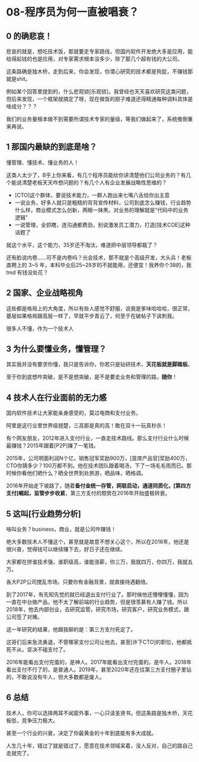 # 08-程序员为何一直被唱衰？

## 0 的确悲哀！

悲哀的就是，想吃技术饭，那就要走专家路线，但国内软件开发绝大多是应用，能给得起钱的也是应用，对专家需求根本没多少，除了那几个超有钱的大公司。

这条路确是独木桥，走到后来，你会发现，你潜心研究的技术都是狗屁，不赚钱那就是shit。

例如某个回答里提到的，什么悲观锁[乐观锁]。我曾经也天天喜欢研究这类问题，但后来发现，一个框架就搞定了呀，现在做饭的厨子难道还得精通每种调料具体是啥成分？？？

我们的业务量根本做不到需要所谓技术专家的量级，等我们做起来了，系统推倒重来再说。

## 1 那国内最缺的到底是啥？

懂管理、懂技术、懂业务的人！

这类人太少了，B乎上你来看，有几个程序员能给你讲清楚他们公司业务的？有几个能说清楚老板天天咋想问题的？有几个人有企业发展战略性思维的？

- [CTO]这个群体，要说技术能力，一群人跑出来七嘴八舌给你出主意
- 一说业务，好多人就只是粗糙的背背宣传材料，公司到底怎么赚钱，行业趋势什么样，商业模式怎么创新，两眼一抹黑。对业务的理解就是“代码中的业务逻辑”
- 一说管理，全抓瞎，连沟通都费劲，别说激发员工潜力，打造[技术COE]这种话题了

就这个水平，这个能力，35岁还不淘汰，难道把中层领导都裁了？

还有脸说内卷……可不是内卷吗？光会技术，那不就是个高级开发，大头兵！老板直聘上的 3~5 年，本科毕业后25~28岁的不就能用，还便宜！我养你个38的，我 tmd 有钱没处花？

## 2 国家、企业战略视角

这些都是格局上的大角度，所以有些人感觉不舒服，说我是爹味哈哈哈，很正常，基层如果格局跟高层一样了，早就平步青云了，何至于在破帖子下讽刺我。



很多人不懂，作为一个技术人

## 3 为什么要懂业务，懂管理？

其实我并没有要求你懂，我只是告诉你，你若只是钻研技术，**天花板就是脚踏板**。

至于你到底想咋突破，是不是想突破，是不是要走业务和管理的路，**随你**！

## 4 技术人在行业面前的无力感

国内软件技术让大家能亲身感受的，莫过电商和支付业务。

阿里是这行业里世界级翘楚，三高那是真的高！敢在双十一玩真秒杀！

有个网友朋友，2012年进入支付行业，一直走技术路线。那么支付行业什么时候最赚钱？2015年跟着[P2P]赚了一笔钱。

2015年，公司明面利润N个亿，销售冠军奖励900万，[首席产品官]奖励400万，CTO你猜多少？100万都不到。他在技术团队跟着喝汤，下了一场毛毛雨而已。那时候你看他们晒什么？晒全世界到处旅游，晒品味，晒格调。

2016年开始走下坡路了，随着**备付金统一存管，网联启动，通道同质化，[第四方支付]崛起，监管步步收紧**，第三方支付的颓势在2016年开始盛极转衰。

## 5 这叫[行业趋势分析]

啥叫业务？business，商业，就是公司咋赚钱！

绝大多数技术人不懂这个，甚至就是故意不想关心这个，所以在2016年，他还是很兴奋，觉得钱可以继续赚下去，好日子还在继续。

大家都在拼谁技术强，谁职级高，谁能涨薪，你三万，我就四万，你四万，我就五万。

各大P2P公司搅乱市场，只要你有金融背景，就直接待遇翻倍。

到了2017年，有先知先觉的就已经退出支付行业了。那时候他还懵懵懂懂，因为一直在中台做产品，他不太了解前端的行业趋势，但是很羡慕有人赚了钱。所以2018年，他去内部创业，去研究监管，研究市场，研究客户，研究业务模式，跟公司签了对赌。

这一年研究的结果，他跟我聊的是：第三方支付死定了。

这哥们后来急流勇退，不管哪家支付公司让他去，甚至[许下CTO]的职位，他都抵死不从，坚决不碰支付了。

2016年能看出支付完蛋的，是神人。2017年能看出支付完蛋的，是牛人。2018年看出支付不行了的，是普通人。2019年，甚至2020年还在往第三方支付圈子里钻的，不敢说没有牛人，但大多数都是废人。

## 6 总结

技术人，你可以选择两耳不闻窗外事，一心只读圣贤书。但这条路是独木桥，天花板低，竞争压力极大。

甚至一个行业的兴衰，决定了你最黄金的十年到底能有多大成就。

人生几十年，错过了就是错过了，愿意在技术领域呆着，没人反对，自己的路自己走就完了。
